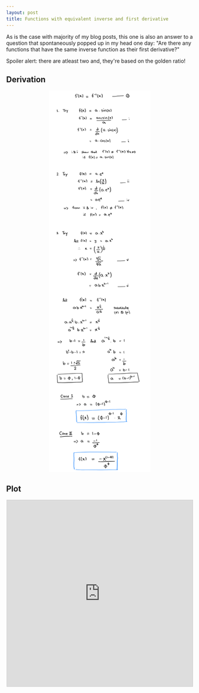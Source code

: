 ```yaml
---
layout: post
title: Functions with equivalent inverse and first derivative
---
```


As is the case with majority of my blog posts, this one is also an answer to a question that spontaneously popped up in my head one day: "Are there any functions that have the same inverse function as their first derivative?"

Spoiler alert: there are atleast two and, they're based on the golden ratio!


## Derivation
<div align="center">
    <img src="../img/inverse-derivative.png">
</div>


## Plot
<div align="center">
    <iframe src="https://www.desmos.com/calculator/cd7vadnuiw?embed" width="500px" height="500px" style="border: 1px solid #ccc" frameborder="0">foobar</iframe>
</div>